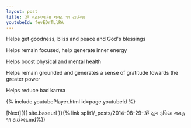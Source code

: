 ```yaml
---
layout: post
title: ૐ મહામળાયા નમહ ૧૧ ટાઈમ્સ
youtubeId: fevEDrTLlRA
---
```

 
 
Helps get goodness, bliss and peace and God's blessings
 
Helps remain focused, help generate inner energy 
 
Helps boost physical and mental health 
 
Helps remain grounded and generates a sense of gratitude towards the greater power 
 
Helps reduce bad karma
 
 
 
 


{% include youtubePlayer.html id=page.youtubeId %}
 
[Next]({{ site.baseurl }}{% link  split1/_posts/2014-08-29-ૐ યુગ રૂપિયા નમહ ૧૧ ટાઈમ્સ.md%})
 
